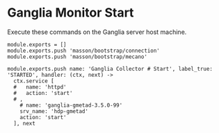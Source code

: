 
# Ganglia Monitor Start

Execute these commands on the Ganglia server host machine.

    module.exports = []
    module.exports.push 'masson/bootstrap/connection'
    module.exports.push 'masson/bootstrap/mecano'

    module.exports.push name: 'Ganglia Collector # Start', label_true: 'STARTED', handler: (ctx, next) ->
      ctx.service [
      #   name: 'httpd'
      #   action: 'start'
      # ,
        # name: 'ganglia-gmetad-3.5.0-99'
        srv_name: 'hdp-gmetad'
        action: 'start'
      ], next
